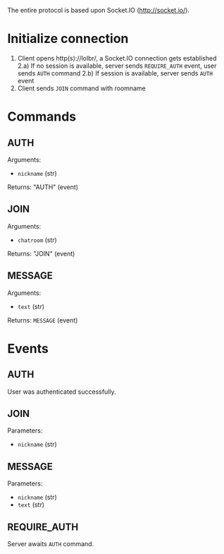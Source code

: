 The entire protocol is based upon Socket.IO (http://socket.io/).

Initialize connection
=====================

1) Client opens http(s)://lolbr/<chatroom>, a Socket.IO connection gets established
2.a) If no session is available, server sends ``REQUIRE_AUTH`` event, user sends ``AUTH`` command
2.b) If session is available, server sends ``AUTH`` event
3) Client sends ``JOIN`` command with roomname


Commands
========

AUTH
----
Arguments:
 - ``nickname`` (str)

Returns:
"AUTH" (event)


JOIN
----
Arguments:
 - ``chatroom`` (str)

Returns:
"JOIN" (event)


MESSAGE
-------
Arguments:
 - ``text`` (str)

Returns:
``MESSAGE`` (event)


Events
======

AUTH
----
User was authenticated successfully.


JOIN
----
Parameters:
 - ``nickname`` (str)


MESSAGE
-------
Parameters:
 - ``nickname`` (str)
 - ``text`` (str)


REQUIRE_AUTH
------------
Server awaits ``AUTH`` command.
